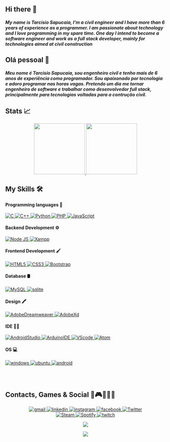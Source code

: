 ## Hi there 👋
  
##### My name is Tarcisio Sapucaia, I'm a civil engineer and I have more than 6 years of experience as a programmer. I am passionate about technology and I love programming in my spare time. One day I intend to become a software engineer and work as a full stack developer, mainly for technologies aimed at civil construction
  
## Olá pessoal 👋

##### Meu nome é Tarcisio Sapucaia, sou engenheiro civil e tenho mais de 6 anos de experiência como programador. Sou apaixonado por tecnologia e adoro programar nas horas vagas. Pretendo um dia me tornar engenheiro de software e trabalhar como desenvolvedor full stack, principalmente para tecnologias voltadas para a contrução civil.

## Stats 📈

<div>
<p align="center">
  
<a href="https://github.com/talsap" target="_blank">
<img height="160px" src="https://github-readme-stats.vercel.app/api?username=talsap&show_icons=true&theme=highcontrast"/></img>
<!-- <img height="130px" src="https://github-readme-stats.vercel.app/api/top-langs?username=talsap&layout=compact&langs_count=7&theme=highcontrast"/></img> -->
<img height="160px" src="http://github-readme-streak-stats.herokuapp.com?user=talsap&theme=highcontrast&border_radius=4"/></img>
</a>

</p>
</div>

## My Skills 🛠️

#### Programming languages 📜

<div>
<p align="left">
  
<a href="https://www.w3schools.com/c/" target="_blank"> 
<img alt="C" src="https://img.shields.io/badge/-C-323330?style=for-the-badge&logo=C"></img>
</a>
  
<a href="https://www.w3schools.com/cpp/" target="_blank"> 
<img alt="C++" src="https://img.shields.io/badge/-C%2B%2B-323330?style=for-the-badge&logo=c%2B%2B"></img>
</a>

<!-- <a href="https://www.w3schools.com/java/" target="_blank"> 
<img alt="Java" src="https://img.shields.io/badge/-Java-323330?style=for-the-badge&logo=java"></img> 
</a> -->

<a href="https://www.w3schools.com/python/" target="_blank"> 
<img alt="Python" src="https://img.shields.io/badge/-Python-323330?style=for-the-badge&logo=Python"></img>
</a>

<a href="https://www.w3schools.com/php/" target="_blank"> 
<img alt="PHP" src="https://img.shields.io/badge/-PHP-323330?style=for-the-badge&logo=php"></img>
</a>
  
<a href="https://www.w3schools.com/js/" target="_blank"> 
<img alt="JavaScript" src="https://img.shields.io/badge/-JavaScript-323330?style=for-the-badge&logo=javascript"></img>
</a>

</p>
</div>

#### Backend Development ⚙️

<div>
<p align="left">
  
<a href="https://nodejs.org/en/" target="_blank"> 
<img alt="Node JS" src="https://img.shields.io/badge/-Node.js-323330?style=for-the-badge&logo=nodedotjs">
</a>
  
<a href="https://www.apachefriends.org/download.html" target="_blank"> 
<img alt="Xampp" src="https://img.shields.io/badge/-Xampp-323330?style=for-the-badge&logo=xampp"></img>
</a>

</p>
</div>

#### Frontend Development 🖌

<div>
<p align="left">
  
<a href="https://www.w3schools.com/html/" target="_blank"> 
<img alt="HTML5" src="https://img.shields.io/badge/-HTML5-323330?style=for-the-badge&logo=html5"></img>
</a>

<a href="https://www.w3schools.com/css/" target="_blank"> 
<img alt="CSS3" src="https://img.shields.io/badge/-CSS3-323330?style=for-the-badge&logo=css3"></img>
</a>

<a href="https://www.w3schools.com/bootstrap/" target="_blank"> 
<img alt="Bootstrap" src="https://img.shields.io/badge/-Bootstrap-323330?style=for-the-badge&logo=Bootstrap"></img>

</a>
</p>
</div>

#### Database 🛢️

<div>
<p align="left">
  
<a href="https://www.w3schools.com/mysql/" target="_blank"> 
<img alt="MySQL" src="https://img.shields.io/badge/-MySQL-323330?style=for-the-badge&logo=mysql"></img>
</a>

<a href="https://sqlite.org/index.html" target="_blank"> 
<img alt="sqlite" src="https://img.shields.io/badge/-SQLite-323330?style=for-the-badge&logo=sqlite"></img>
</a>

</p>
</div>

#### Design 🖍

<div>
<p align="left">

<a href="https://www.adobe.com/br/products/dreamweaver.html" target="_blank"> 
<img alt="AdobeDreamweaver" src="https://img.shields.io/badge/-Adobe%20Dreamweaver-323330?style=for-the-badge&logo=Adobe%20Dreamweaver"></img>
</a>

<a href="https://www.adobe.com/br/products/xd/pricing/free-trial.html" target="_blank"> 
<img alt="AdobeXd" src="https://img.shields.io/badge/-Adobe%20Xd-323330?style=for-the-badge&logo=Adobe%20Xd"></img>
</a>

</p>
</div>

#### IDE 👩‍💻

<div>
<p align="left">
  
<a href="https://developer.android.com/studio/" target="_blank"> 
<img alt="AndroidStudio" src="https://img.shields.io/badge/-Android_Studio-323330?style=for-the-badge&logo=android-studio"></img>
</a>

<a href="https://www.arduino.cc/en/software/" target="_blank"> 
<img alt="ArduinoIDE" src="https://img.shields.io/badge/-Arduino_IDE-323330?style=for-the-badge&logo=arduino"></img>
</a>

<a href="https://code.visualstudio.com/" target="_blank"> 
<img alt="VScode" src="https://img.shields.io/badge/-VS_Code-323330?style=for-the-badge&logo=visual%20studio%20code"></img>
</a>

<a href="https://atom.br.uptodown.com/windows/" target="_blank"> 
<img alt="Atom" src="https://img.shields.io/badge/-Atom-323330?style=for-the-badge&logo=Atom"></img>
</a>

</p>
</div>

#### OS 💻

<div>
<p align="left">
  
<a href="https://www.microsoft.com/pt-br/software-download/windows10/" target="_blank"> 
<img alt="windows" src="https://img.shields.io/badge/-windows-323330?style=for-the-badge&logo=windows"></img>
</a>

<a href="https://ubuntu.com/download/" target="_blank"> 
<img alt="ubuntu" src="https://img.shields.io/badge/-ubuntu-323330?style=for-the-badge&logo=ubuntu"></img>
</a>

<a href="https://www.android.com/intl/pt-BR_br/" target="_blank"> 
<img alt="android" src="https://img.shields.io/badge/-android-323330?style=for-the-badge&logo=android"></img>
</a>

</p>
</div>

</br>
</br>

## Contacts, Games & Social 📱🎮🙋🏻‍♂️

<div>
<p align="center">

<a href = "mailto:tarcisiosapucaia27@gmail.com" target="_blank">
<img alt="gmail" src="https://img.shields.io/badge/-Gmail-D14836?style=for-the-badge&logo=gmail&logoColor=white" target="_blank"></img>
</a>

<a href="https://www.linkedin.com/in/tarcisio-sapucaia/" target="_blank">
<img alt="linkedin" src="https://img.shields.io/badge/-LinkedIn-%230077B5?style=for-the-badge&logo=linkedin&logoColor=white" target="_blank"></img>
</a>

<a href="https://www.instagram.com/tal_sapucaia/" target="_blank">
<img alt="instagram" src="https://img.shields.io/badge/-Instagram-%23E4405F?style=for-the-badge&logo=instagram&logoColor=white" target="_blank"></img>
</a>

<a href="https://www.facebook.com/tal.sapucaia/" target="_blank">
<img alt="facebook" src="https://img.shields.io/badge/-Facebook-1877F2?style=for-the-badge&logo=facebook&logoColor=white" target="_blank"></img>
</a>

<a href="https://twitter.com/tal_sapucaia/" target="_blank"> 
<img alt="Twitter" src="https://img.shields.io/badge/-Twitter-1DA1F2?&style=for-the-badge&logo=twitter&logoColor=white"></img>
</a>


</br>

<a href="https://steamcommunity.com/id/tal_sapucaia/" target="_blank"> 
<img alt="Steam" src="https://img.shields.io/badge/-Steam-000000?style=for-the-badge&logo=steam&logoColor=white"></img>
</a>

<a href="https://open.spotify.com/user/12149014852/" target="_blank"> 
<img alt="Spotify" src="https://img.shields.io/badge/-Spotify-1ED760?&style=for-the-badge&logo=spotify&logoColor=white"></img>
</a>

<a href="https://www.twitch.tv/tal_sapucaia" target="_blank">
<img alt="twitch" src="https://img.shields.io/badge/Twitch-9146FF?style=for-the-badge&logo=twitch&logoColor=white" target="_blank"></img>
</a>

<!-- <a href="https://www.youtube.com/seu-canal-youtube-aqui" target="_blank">
<img src="https://img.shields.io/badge/YouTube-FF0000?style=for-the-badge&logo=youtube&logoColor=white" target="_blank"></img>
</a> -->

</p>
</div>
  
<p align="center"><img src="https://komarev.com/ghpvc/?username=talsap&label=Profile%20views&color=0e75b6&style=JavaScript"/></img></p>

<p align="center"><img src="https://img.shields.io/github/followers/talsap.svg?style=social&label=Follow&maxAge=2592000"/></img></p>

<!-- **talsap/talsap** is a ✨ _special_ ✨ repository because its `README.md` (this file) appears on your GitHub profile.
<!--
- 🎓 I have a degree in civil engineering at [UFRB](https://ufrb.edu.br/portal/)
- 🌱 I’m currently working on [EDP](https://github.com/talsap/edp) software development 
- 📫 How to reach me: 👇 -->

<!-- [![Facebookpage](https://dyn-qrcode.vercel.app/api?url=https://www.facebook.com/tal.sapucaia)](https://www.facebook.com/tal.sapucaia) -->
